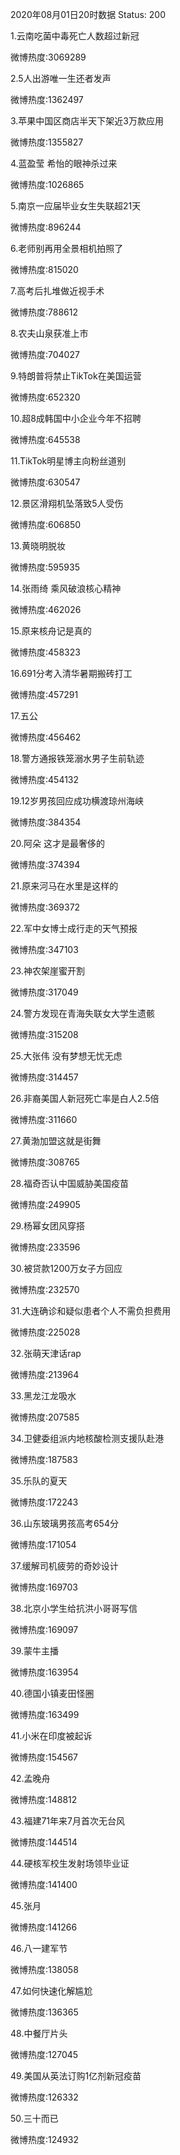 2020年08月01日20时数据
Status: 200

1.云南吃菌中毒死亡人数超过新冠

微博热度:3069289

2.5人出游唯一生还者发声

微博热度:1362497

3.苹果中国区商店半天下架近3万款应用

微博热度:1355827

4.蓝盈莹 希怡的眼神杀过来

微博热度:1026865

5.南京一应届毕业女生失联超21天

微博热度:896244

6.老师别再用全景相机拍照了

微博热度:815020

7.高考后扎堆做近视手术

微博热度:788612

8.农夫山泉获准上市

微博热度:704027

9.特朗普将禁止TikTok在美国运营

微博热度:652320

10.超8成韩国中小企业今年不招聘

微博热度:645538

11.TikTok明星博主向粉丝道别

微博热度:630547

12.景区滑翔机坠落致5人受伤

微博热度:606850

13.黄晓明脱妆

微博热度:595935

14.张雨绮 乘风破浪核心精神

微博热度:462026

15.原来核舟记是真的

微博热度:458323

16.691分考入清华暑期搬砖打工

微博热度:457291

17.五公

微博热度:456462

18.警方通报铁笼溺水男子生前轨迹

微博热度:454132

19.12岁男孩回应成功横渡琼州海峡

微博热度:384354

20.阿朵 这才是最奢侈的

微博热度:374394

21.原来河马在水里是这样的

微博热度:369372

22.军中女博士成行走的天气预报

微博热度:347103

23.神农架崖蜜开割

微博热度:317049

24.警方发现在青海失联女大学生遗骸

微博热度:315208

25.大张伟 没有梦想无忧无虑

微博热度:314457

26.非裔美国人新冠死亡率是白人2.5倍

微博热度:311660

27.黄渤加盟这就是街舞

微博热度:308765

28.福奇否认中国威胁美国疫苗

微博热度:249905

29.杨幂女团风穿搭

微博热度:233596

30.被贷款1200万女子方回应

微博热度:232570

31.大连确诊和疑似患者个人不需负担费用

微博热度:225028

32.张萌天津话rap

微博热度:213964

33.黑龙江龙吸水

微博热度:207585

34.卫健委组派内地核酸检测支援队赴港

微博热度:187583

35.乐队的夏天

微博热度:172243

36.山东玻璃男孩高考654分

微博热度:171054

37.缓解司机疲劳的奇妙设计

微博热度:169703

38.北京小学生给抗洪小哥哥写信

微博热度:169097

39.蒙牛主播

微博热度:163954

40.德国小镇麦田怪圈

微博热度:163499

41.小米在印度被起诉

微博热度:154567

42.孟晚舟

微博热度:148812

43.福建71年来7月首次无台风

微博热度:144514

44.硬核军校生发射场领毕业证

微博热度:141400

45.张月

微博热度:141266

46.八一建军节

微博热度:138058

47.如何快速化解尴尬

微博热度:136365

48.中餐厅片头

微博热度:127045

49.美国从英法订购1亿剂新冠疫苗

微博热度:126332

50.三十而已

微博热度:124932

